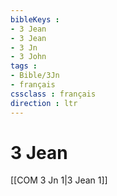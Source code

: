 ```yaml
---
bibleKeys : 
- 3 Jean
- 3 Jean
- 3 Jn
- 3 John
tags : 
- Bible/3Jn
- français
cssclass : français
direction : ltr
---
```


# 3 Jean

[[COM 3 Jn 1|3 Jean 1]]
